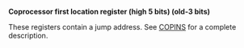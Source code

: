 **Coprocessor first location register (high 5 bits) (old-3 bits)**

These registers contain a jump address. See [COPINS](DFF08C_COPINS.md) for a complete description.

